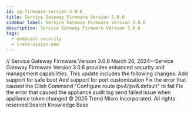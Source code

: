 ```yaml
---
id: sg-firmware-version-3-0-6
title: Service Gateway Firmware Version 3.0.6
sidebar_label: Service Gateway Firmware Version 3.0.6
description: Service Gateway Firmware Version 3.0.6
tags:
  - endpoint-security
  - trend-vision-one
---
```


/*<![CDATA[*/ $('#title').html($('meta[name=map-description]').attr('content')); /*]]>*/ Service Gateway Firmware Version 3.0.6 March 26, 2024—Service Gateway Firmware Version 3.0.6 provides enhanced security and management capabilities. This update includes the following changes: Add support for safe boot Add support for port customization Fix the error that caused the Clish Command "Configure route ipv4/ipv6.default" to fail Fix the error that caused the appliance audit log send failed issue when appliance token changed © 2025 Trend Micro Incorporated. All rights reserved.Search Knowledge Base